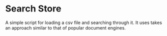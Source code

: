 # Search Store

A simple script for loading a csv file and searching through it. It uses takes an approach similar to that of popular document engines.